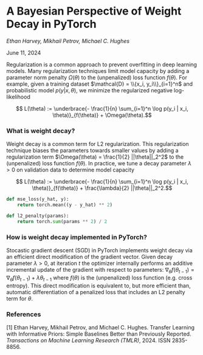 # A Bayesian Perspective of Weight Decay in PyTorch

*Ethan Harvey, Mikhail Petrov, Michael C. Hughes*

June 11, 2024

Regularization is a common approach to prevent overfitting in deep learning models. Many regularization techniques limit model capacity by adding a parameter norm penalty $\Omega(\theta)$ to the (unpenalized) loss function $f(\theta)$. For example, given a training dataset $\mathcal{D} = \\{x_i, y_i\\}_{i=1}^n$ and probabilistic model $p(y | x, \theta)$, we minimize the regularized negative log-likelihood

```math
    L(\theta) := \underbrace{- \frac{1}{n} \sum_{i=1}^n \log p(y_i | x_i, \theta)}_{f(\theta)}  + \Omega(\theta).
```

### What is weight decay?

Weight decay is a common term for L2 regularization. This regularization technique biases the parameters towards smaller values by adding a regularization term $\Omega(\theta) = \frac{1}{2} ||\theta||_2^2$ to the (unpenalized) loss function $f(\theta)$. In practice, we tune a decay parameter $\lambda > 0$ on validation data to determine model capacity

```math
    L(\theta) := \underbrace{- \frac{1}{n} \sum_{i=1}^n \log p(y_i | x_i, \theta)}_{f(\theta)}  + \frac{\lambda}{2} ||\theta||_2^2.
```

```python
def mse_loss(y_hat, y):
    return torch.mean((y - y_hat) ** 2)

def l2_penalty(params):
    return torch.sum(params ** 2) / 2
```

### How is weight decay implemented in PyTorch?

Stocastic gradient descent (SGD) in PyTorch implements weight decay via an efficient direct modification of the gradient vector. Given decay parameter $\lambda > 0$, at iteration $t$ the optimizer internally performs an additive incremental update of the gradient with respect to parameters: $\nabla_\theta f(\theta_{t-1}) = \nabla_\theta f(\theta_{t-1}) + \lambda \theta_{t-1}$ where $f(\theta)$ is the (unpenalized) loss function (e.g. cross entropy). This direct modification is equivalent to, but more efficient than, automatic differentiation of a penalized loss that includes an L2 penalty term for $\theta$.

### References

[1] Ethan Harvey, Mikhail Petrov, and Michael C. Hughes. Transfer Learning with Informative Priors: Simple Baselines Better than Previously Reported. *Transactions on Machine Learning Research (TMLR)*, 2024. ISSN 2835-8856.
